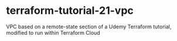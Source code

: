 # terraform-tutorial-21-vpc
VPC based on a remote-state section of a Udemy Terraform tutorial, modified to run within Terraform Cloud
